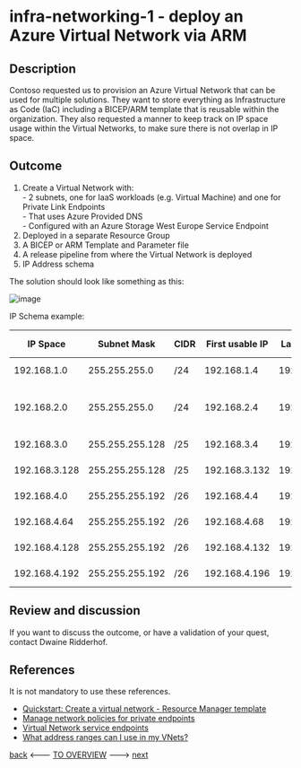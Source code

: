 # infra-networking-1 - deploy an Azure Virtual Network via ARM

## Description

Contoso requested us to provision an Azure Virtual Network that can be used for multiple solutions. They want to store everything as Infrastructure as Code (IaC) including a BICEP/ARM template that is reusable within the organization. They also requested a manner to keep track on IP space usage within the Virtual Networks, to make sure there is not overlap in IP space. 

## Outcome

  1. Create a Virtual Network with: <br>
    - 2 subnets, one for IaaS workloads (e.g. Virtual Machine) and one for Private Link Endpoints <br>
    - That uses Azure Provided DNS <br>
    - Configured with an Azure Storage West Europe Service Endpoint
  1. Deployed in a separate Resource Group
  1. A BICEP or ARM Template and Parameter file
  1. A release pipeline from where the Virtual Network is deployed
  1. IP Address schema
  
The solution should look like something as this:

![image](https://user-images.githubusercontent.com/25753877/144612702-a0124aeb-8ef0-4a8e-9aed-bf35edd12f86.png)

IP Schema example:

|IP Space|Subnet Mask|CIDR|First usable IP|Last usable IP|VNet Name|Subnet|Purpose|Reservation Date|
|-|-|-|-|-|-|-|-|-|
|192.168.1.0|255.255.255.0|/24|192.168.1.4|192.168.1.254|spoke01-d-vnet|dev01-subnet|IaaS Subnet|03-Dec-2021|
|192.168.2.0|255.255.255.0|/24|192.168.2.4|192.168.2.254|spoke01-d-vnet|ple01-subnet|Private Link Endpoints Subnet|03-Dec-2021|
|192.168.3.0|255.255.255.128|/25|192.168.3.4|192.168.3.127|Free|Free|To be assigned|-|-|
|192.168.3.128|255.255.255.128|/25|192.168.3.132|192.168.3.254|Free|Free|To be assigned|-|-|
|192.168.4.0|255.255.255.192|/26|192.168.4.4|192.168.4.63|Free|Free|To be assigned|-|-|
|192.168.4.64|255.255.255.192|/26|192.168.4.68|192.168.4.127|Free|Free|To be assigned|-|-|
|192.168.4.128|255.255.255.192|/26|192.168.4.132|192.168.4.191|Free|Free|To be assigned|-|-|
|192.168.4.192|255.255.255.192|/26|192.168.4.196|192.168.4.254|Free|Free|To be assigned|-|-|

## Review and discussion

If you want to discuss the outcome, or have a validation of your quest, contact Dwaine Ridderhof. 

## References

It is not mandatory to use these references.

- [Quickstart: Create a virtual network - Resource Manager template](https://docs.microsoft.com/en-us/azure/virtual-network/quick-create-template)
- [Manage network policies for private endpoints](https://docs.microsoft.com/en-us/azure/private-link/disable-private-endpoint-network-policy)
- [Virtual Network service endpoints](https://docs.microsoft.com/en-us/azure/virtual-network/virtual-network-service-endpoints-overview)
- [What address ranges can I use in my VNets?](https://docs.microsoft.com/en-us/azure/virtual-network/virtual-networks-faq#what-address-ranges-can-i-use-in-my-vnets)

[back](../Infrastructure.md) <--- [TO OVERVIEW](../Infrastructure.md) ---> [next](./infra-networking-2.md)